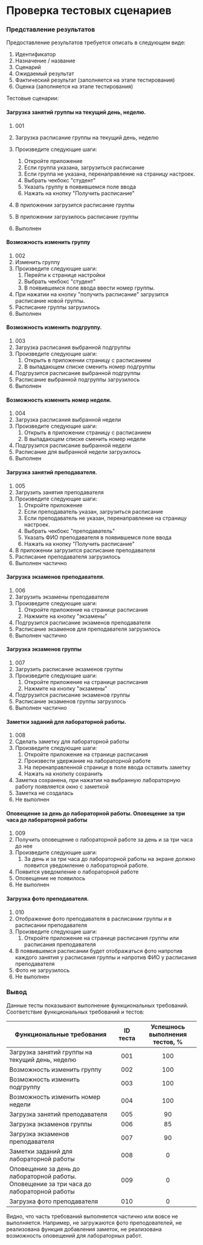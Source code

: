 # Проверка тестовых сценариев

### Представление результатов

Предоставление результатов требуется описать в следующем виде:

1. Идентификатор
2. Назначение / название
3. Сценарий
4. Ожидаемый результат
5. Фактический результат (заполняется на этапе тестирования)
6. Оценка (заполняется на этапе тестирования)

Тестовые сценарии:

#### Загрузка занятий группы на текущий день, неделю.

1. 001

2. Загрузка расписание группы на текущий день, неделю

3. Произведите следующие шаги:

   1. Откройте приложение
   2. Если группа указана, загрузиться расписание
   3. Если группа не указана, перенаправление на страницу настроек.
   4. Выбрать чекбокс "студент"
   5. Указать группу в появившемся поле ввода
   5. Нажать на кнопку "Получить расписание"

4. В приложении загрузится расписание группы
5. В приложении загрузилось расписание группы
6. Выполнен

#### Возможность изменить группу

1. 002
2. Изменить группу
3. Произведите следующие шаги:
   1. Перейти к странице настройки
   2. Выбрать чекбокс "студент"
   3. В появившемся поле ввода ввести номер группы.
4. При нажатии на кнопку "получить расписание" загрузится расписание новой группы.
5. Расписание группы загрузилось
6. Выполнен

#### Возможность изменить подгруппу.

1. 003
2. Загрузка расписания выбранной подгруппы
3. Произведите следующие шаги:
   1. Открыть в приложении страницу с расписанием
   2. В выпадающем списке сменить номер подгруппы
4. Подгрузится расписание выбранной подгруппы
5. Расписание выбранной подгруппы загрузилось
6. Выполнен

#### Возможность изменить номер недели.

1. 004
2. Загрузка расписания выбранной недели
3. Произведите следующие шаги:
   1. Открыть в приложении страницу с расписанием
   2. В выпадающем списке сменить номер недели
4. Подгрузится расписание выбранной недели
5. Расписание для выбранной недели загрузилось
6. Выполнен

#### Загрузка занятий преподавателя.

1. 005
2. Загрузить занятия преподавателя
3. Произведите следующие шаги:
   1. Откройте приложение
   2. Если преподаватель указан, загрузиться расписание
   3. Если преподаватель не указан, перенаправление на страницу настроек.
   4. Выбрать чекбокс "преподаватель"
   5. Указать ФИО преподавателя в появившемся поле ввода
   5. Нажать на кнопку "Получить расписание"
4. В приложении загрузится расписание преподавателя
5. Расписание преподавателя загрузилось
6. Выполнен частично

#### Загрузка экзаменов преподавателя.

1. 006
2. Загрузить экзамены преподавателя
3. Произведите следующие шаги:
   1. Откройте приложение на странице расписания
   2. Нажмите на кнопку "экзамены"
4. Подгрузится расписание экзаменов преподавателя
5. Расписание экзаменов для преподавателя загрузилось
6. Выполнен частично

#### Загрузка экзаменов группы
1. 007
2. Загрузить расписание экзаменов группы
3. Произведите следующие шаги:
   1. Откройте приложение на странице расписания
   2. Нажмите на кнопку "экзамены"
4. Подгрузится расписание экзаменов группы
5. Расписание экзаменов группы загрузлось
6. Выполнен частично

#### Заметки заданий для лабораторной работы.

1. 008
2. Сделать заметку для лабораторной работы
3. Произведите следующие шаги:
   1. Откройте приложение на странице расписания
   2. Произвести удержание на лабораторной работе
   3. На перенаправленной странице в поле ввода оставить заметку
   4. Нажать на кнопкпу сохранить
4. Заметка сохранена, при нажатии на выбранную лабораторную работу появляется окно с заметкой
5. Заметка не создалась
6. Не выполнен

#### Оповещение за день до лабораторной работы. Оповещение за три часа до лабораторной работы

1. 009
2. Получить оповещение о лабораторной работе за день и за три часа до нее
3. Произведите следующие шаги:
   1. За день и за три часа до лабораторной работы на экране должно появится уведомление о лабораторной работе.
4. Появится уведомление о лабораторной работе
5. Оповещение не появилось
6. Не выполнен

#### Загрузка фото преподавателя.
1. 010
2. Отображение фото преподавателя в расписании группы и в расписании преподавателя 
3. Произведите следующие шаги:
   1. Откройте приложение на странице расписания группы или расписания преподавателя
4. В появившемся расписании будет отображаться фото напротив каждого занятия у расписания группы и напротив ФИО у расписания преподавателя
5. Фото не загрузилось
6. Не выполнен

### Вывод

Данные тесты показывают выполнение функциональных требований. Соответствие функциональных требований и тестов:

| Функциональные требования                | ID теста | Успешнось выполнения тестов, % |
| ---------------------------------------- | :------: | :----------------------------: |
| Загрузка занятий группы на текущий день, неделю |    001    |    100    |
| Возможность изменить группу |   002    |   100   |
| Возможность изменить подгруппу |   003    |   100   |
| Возможность изменить номер недели |    004    |   100   |
| Загрузка занятий преподавателя      |    005    |   90   |
| Загрузка экзаменов группы   |    006    |    85   |
| Загрузка экзаменов преподавателя |    007    |    90   |
| Заметки заданий для лабораторной работы |    008    |   0   |
| Оповещение за день до лабораторной работы. Оповещение за три часа до лабораторной работы |    009    |   0   |
| Загрузка фото преподавателя |    010    |   0   |

Видно, что часть требований выполняется частично или вовсе не выполняется. Например, не загружаются фото преподователей, не реализована функция добавления заметок, не реализована возможность оповещений для лабораторных работ.
